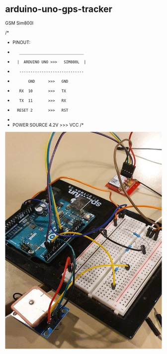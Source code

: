 # arduino-uno-gps-tracker

GSM Sim800l

/*
 *    PINOUT: 
 *        _____________________________
 *       |  ARDUINO UNO >>>   SIM800L  |
 *        -----------------------------
 *            GND      >>>   GND
 *        RX  10       >>>   TX    
 *        TX  11       >>>   RX
 *       RESET 2       >>>   RST 
 *                 
 *   POWER SOURCE 4.2V >>> VCC
/*



<img src="https://github.com/pliiiq3/arduino-uno-gps-tracker/blob/main/src/img2.jpg" width="504" height="696" />


